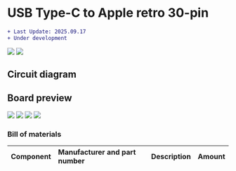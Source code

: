 # USB Type-C to Apple retro 30-pin
```diff
+ Last Update: 2025.09.17
+ Under development
```
![](https://github.takahashi65.info/lib_img/github_gerber_30pininterfaceboard_dock.webp)
![](https://github.takahashi65.info/lib_img/github_gerber_30pininterfaceboard_pmic.webp)

## Circuit diagram

## Board preview 
![](https://github.takahashi65.info/lib_img/github_gerber_30pininterfaceboard_board_front.webp)
![](https://github.takahashi65.info/lib_img/github_gerber_30pininterfaceboard_assembly_front.webp)
![](https://github.takahashi65.info/lib_img/github_gerber_30pininterfaceboard_board_rear.webp)
![](https://github.takahashi65.info/lib_img/github_gerber_30pininterfaceboard_assembly_rear.webp)

### Bill of materials
| Component| Manufacturer and part number | Description | Amount |
| :-: | :- | :- | -: |
